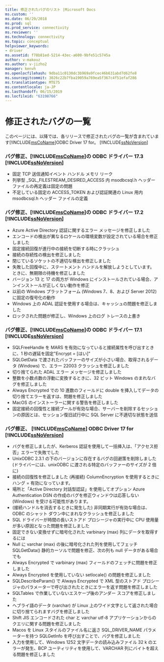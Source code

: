 ```yaml
---
title: 修正されたバグのリスト |Microsoft Docs
ms.custom: ''
ms.date: 06/29/2018
ms.prod: sql
ms.prod_service: connectivity
ms.reviewer: ''
ms.technology: connectivity
ms.topic: conceptual
helpviewer_keywords:
- driver
ms.assetid: f78b81ed-5214-43ec-a600-9bfe51c5745a
author: v-makouz
ms.author: v-jizho2
manager: kenvh
ms.openlocfilehash: 9dba11c0130dc3b969a9fcec46b631abd7d62fe8
ms.sourcegitcommit: 3026c22b7fba19059a769ea5f367c4f51efaf286
ms.translationtype: MTE75
ms.contentlocale: ja-JP
ms.lasthandoff: 06/15/2019
ms.locfileid: "63198766"
---
```

# <a name="list-of-bugs-fixed"></a>修正されたバグの一覧

このページには、以降では、各リリースで修正されたバグの一覧が含まれています[!INCLUDE[msCoName](../../includes/msconame_md.md)]ODBC Driver 17 for。 [!INCLUDE[ssNoVersion](../../includes/ssnoversion-md.md)]

### <a name="bug-fixes-in-the-includemsconameincludesmsconamemdmd-odbc-driver-173-for-includessnoversionincludesssnoversion-mdmd"></a>バグ修正、[!INCLUDE[msCoName](../../includes/msconame_md.md)]の ODBC ドライバー 17.3 [!INCLUDE[ssNoVersion](../../includes/ssnoversion-md.md)]

- 固定 TCP 送信通知イベント ハンドル メモリ リーク
- 列挙型 _SQL_FILESTREAM_DESIRED_ACCESS 内 msodbcsql.h ヘッダー ファイルの再定義は固定の問題
- 不足している固定の ACCESS_TOKEN および認証関連の Linux 用内 msodbcsql.h ヘッダー ファイルの定義

### <a name="bug-fixes-in-the-includemsconameincludesmsconamemdmd-odbc-driver-172-for-includessnoversionincludesssnoversion-mdmd"></a>バグ修正、[!INCLUDE[msCoName](../../includes/msconame_md.md)]の ODBC ドライバー 17.2 [!INCLUDE[ssNoVersion](../../includes/ssnoversion-md.md)]

- Azure Active Directory 認証に関するエラー メッセージを修正しました
- エンコードの検出が異なるロケールの環境変数が設定されている場合を修正しました
- 固定接続回復が進行中の接続を切断する時にクラッシュ
- 接続の存続性の検出を修正しました
- 閉じているソケットの不適切な検出を修正しました
- 失敗した回復中に、ステートメント ハンドルを解放しようとしています。 ときに、無期限の待機を修正しました
- バージョン 13 と 17 の両方が Windows にインストールされている場合、アンインストールが正しくない動作を修正
- 以前の Windows プラットフォーム (Windows 7、8、および Server 2012) に固定の復号化の動作
- Windows 上の ADAL 認証を使用する場合は、キャッシュの問題を修正しました
- ロックされた問題が修正し、Windows 上のログ トレースの上書き

### <a name="bug-fixes-in-the-includemsconameincludesmsconamemdmd-odbc-driver-171-for-includessnoversionincludesssnoversion-mdmd"></a>バグ修正、[!INCLUDE[msCoName](../../includes/msconame_md.md)]の ODBC ドライバー 17.1 [!INCLUDE[ssNoVersion](../../includes/ssnoversion-md.md)]

- SQLFreeHandle を MARS を有効になっていると接続属性を呼び出すときに、1 秒の遅延を固定"Encrypt = [はい]"
- SQLGetData で渡されたバッファーのサイズが小さい場合、取得されるデータ (Windows) で、エラー 22003 クラッシュを修正しました
- 切り捨てられた ADAL エラー メッセージを修正しました
- 整数を小数点数の浮動に変換するときに、32 ビット Windows のまれなバグを修正しました
- Always Encrypted での 10 進数のフィールドに double を挿入してデータの切り捨てエラーを返すは、問題を修正しました
- MacOS のインストーラーに関する警告を修正しました
- 固定接続の回復性と接続プールが有効な場合、サーバーを削除するセッションの原因とは、セッション復旧試行中に SQL Server に不適切な状態を送信

### <a name="bug-fixes-in-the-includemsconameincludesmsconamemdmd-odbc-driver-17-for-includessnoversionincludesssnoversion-mdmd"></a>バグ修正、 [!INCLUDE[msCoName](../../includes/msconame_md.md)] ODBC Driver 17 for [!INCLUDE[ssNoVersion](../../includes/ssnoversion-md.md)]

- バグを修正しましたが、Kerberos 認証を使用して一括挿入は、「アクセス拒否」エラーで失敗でした
- UnixODBC 2.3.1 の下のバージョンに存在するバグの回避策を削除しました (ドライバーには、unixODBC に渡される特定のバッファーのサイズが 2 倍に)
- 接続の回復性を修正しました (再接続) ColumnEncryption を使用するときにハング = 有効になっています。
- 場所と「Active Directory 対話型認証」を使用してオプション Azure Authentication DSN の作成のバグを修正ウィンドウは応答しない (Windows) を受ける可能性があります。
- (接続ハンドルを消去するときに発生した) 非同期実行が有効な場合は、ODBC のシャット ダウン中にまれなクラッシュを修正しました
- SQL ドライバーが時間の長いストアド プロシージャの実行中に CPU 使用量が多い原因となった問題を修正しました
- 固定できない変換せずに暗号化された varbinary (max) 列にデータを取得するには
- Null に varchar (max) の後に暗号化された列を使用してフェッチ SQLGetData() 静的カーソルで問題を修正、次の列も null データがある場合でも
- Always Encrypted で varbinary (max) フィールドのフェッチに問題を修正しました
- Always Encrypted を使用していない setlocale() の問題を修正しました
- SQLDescribeParam() で Always Encrypted で XML 型のストアド プロシージャのパラメーターで呼び出されたときにエラーを返す問題を修正しました
- SQLTables で作業していないエスケープ後のアンダー スコアを修正しました
- ヘブライ語のデータ (varchar) が Linux 上のワイド文字として返された場合に切り捨てられますバグを修正しました
- Shift JIS エンコードされた char と varchar utf-8 アプリケーションからのクエリに関する問題を修正しました
- Macos を Linux スタイルのファイル名に返さ SQL_DRIVER_NAME パラメーターを持つ SQLGetInfo を呼び出すことで、バグを修正しました
- 入力を使用して、Windows 1252 文字データの読み込みファイル 32 k のエラーが発生、BCP ユーティリティを使用して、VARCHAR 列にバイトを超える問題を修正しました
